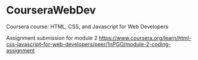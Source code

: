 # CourseraWebDev
Coursera course: HTML, CSS, and Javascript for Web Developers

Assignment submission for module 2
https://www.coursera.org/learn/html-css-javascript-for-web-developers/peer/1nPGO/module-2-coding-assignment
